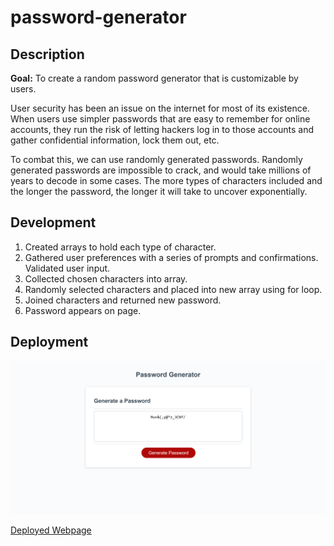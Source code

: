 # password-generator

## Description

**Goal:** To create a random password generator that is customizable by users.

User security has been an issue on the internet for most of its existence. When users use simpler passwords that are easy to remember for online accounts, they run the risk of letting hackers log in to those accounts and gather confidential information, lock them out, etc.

To combat this, we can use randomly generated passwords. Randomly generated passwords are impossible to crack, and would take millions of years to decode in some cases. The more types of characters included and the longer the password, the longer it will take to uncover exponentially.

## Development

1. Created arrays to hold each type of character.
1. Gathered user preferences with a series of prompts and confirmations. Validated user input.
1. Collected chosen characters into array.
1. Randomly selected characters and placed into new array using for loop.
1. Joined characters and returned new password.
1. Password appears on page.

## Deployment

![screenshot of password generator page. A box displays a randomized string of characters over a red "Generate Password" button](./Assests/screenshot.png)

[Deployed Webpage](https://supsha878.github.io/password-generator/)